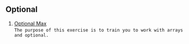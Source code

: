 ##  Optional
1. [Optional Max](https://github.com/Bublik202/Java_Basics_ENG/tree/main/Optional/optional-max) <br/> ```The purpose of this exercise is to train you to work with arrays and optional.```
